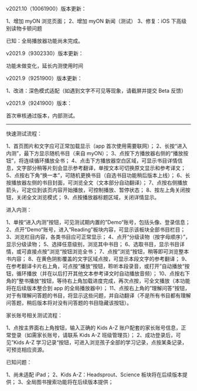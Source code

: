 v2021.10（10061900）版本更新：

1、增加 myON 浏览页面；
2、增加 myON 新闻（测试）
3、修复：iOS 下高级别读物卡顿问题

已知：全局播放器功能尚未完成。

v2021.9（9302330）版本更新：

功能未做变化，延长内测使用时间

v2021.9（9251900）版本更新：

1、改进：深色模式适配（如遇到文字不可见等现象，请截屏并提交 Beta 反馈）

v2021.9（9241900）版本：

首次审核通过版本，内部测试。

---

快速测试流程：

1、首页图片和文字应可正常加载显示（app 首次使用需要联网）；
2、长按“进入内测”，最下方显示随机书目（来自 myON）；
3、点按下方播放器右侧的“播放按钮”，将连续循环播放全书；
4、点击下方播放器空白区域，可显示书目详情信息，文字部分稍等片刻会显示参考翻译，单按文本可切换原文显示和参考译文；
5、点按右下角“换一本”，可随机更换书目（自选书目功能稍后版本上线）；
6、长按播放器左侧的书目封面，可浏览全文（文本部分自动翻译）；
7、点按右侧播放箭头，可定位到该页内容开始播放，可控制播放、暂停状态；
8、按左上角关闭按钮，关闭全文浏览模式；
9、点按播放器标题区域，关闭详情显示。

进入内测：

1、单按“进入内测”按钮，可见测试期内置的”Demo“账号，包括头像、登录信息；
2、点开”Demo“账号，进入“Reading”板块内容，可显示该板块全部书目栏目；
3、浏览栏目内容，各类书目应可正常显示；
4、点开“分级读物（按字母顺序）”，显示分级读物；
5、选择任意级别，浏览其中书目；
6、选取书目，显示书目详情，或可直接点按”浏览“按钮浏览全书；
7、点按”浏览“按钮，稍等即可浏览整本书内容；
8、在黄色阴影覆盖的文字区域点按，可显示本段文字的参考翻译；
9、在参考翻译卡片右上角，可点按”播放“按钮，聆听本段录音，或打开”自动播放“按钮，循环播放（并在以后打开其他文本参考译文时自动播放音频）；
10、点按右下角的”整书播放“按钮，等待右上角加载进度完成，再次点按，可全文播放（本功能将在后续版本整合到 app 的全局播放器中）；
11、点按右上角的”理解问答“按钮，对于有理解问答题的书目，将显示这些问题，并自动翻译（不是所有书目都有理解问答题，稍后版本将对没有问答题的书目隐藏该按钮）。

家长账号相关测试流程：

1、点按主界面右上角按钮，输入正确的 Kids A-Z 账户配套的家长账号信息，正常登录（如需家长账号，请联系 Kids A-Z 班级管理员）；
2、成功登录后，可见”Kids A-Z 学习记录“按钮，可进入浏览孩子全部的学习记录，点按某条记录，可预览相应资源。

已知问题：

1、尚未适配 iPad；
2、Kids A-Z：Headsprout、Science 板块将在后续版本提供；
3、全局图书搜索功能将在后续版本提供；
